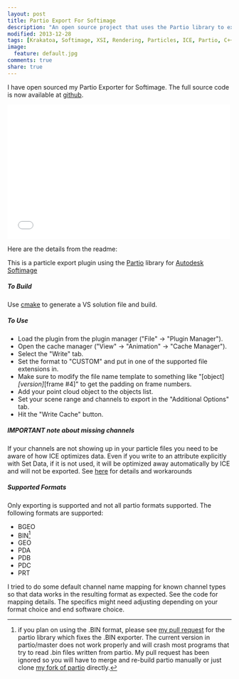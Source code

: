 ```yaml
---
layout: post
title: Partio Export For Softimage
description: "An open source project that uses the Partio library to export particles from Softimage."
modified: 2013-12-28
tags: [Krakatoa, Softimage, XSI, Rendering, Particles, ICE, Partio, C++]
image:
  feature: default.jpg
comments: true
share: true
---
```


I have open sourced my Partio Exporter for Softimage. The full source code is now available at [github](https://github.com/jamesvecore/PartioExportForSoftimage).

<iframe src="//player.vimeo.com/video/82982792?title=0&amp;byline=0&amp;portrait=0&amp;color=c9ff23" width="500" height="302" frameborder="0" webkitallowfullscreen mozallowfullscreen allowfullscreen></iframe>

Here are the details from the readme:

This is a particle export plugin using the [Partio](http://www.disneyanimation.com/technology/partio.html) library for [Autodesk Softimage](http://www.autodesk.com/products/autodesk-softimage)

##### To Build

Use [cmake](http://www.cmake.org/cmake/resources/software.html) to generate a VS solution file and build.

##### To Use

- Load the plugin from the plugin manager ("File" -> "Plugin Manager").
- Open the cache manager ("View" -> "Animation" -> "Cache Manager").
- Select the "Write" tab.
- Set the format to "CUSTOM" and put in one of the supported file extensions in.
- Make sure to modify the file name template to something like "[object]_[version]_[frame #4]" to get the padding on frame numbers.
- Add your point cloud object to the objects list.
- Set your scene range and channels to export in the "Additional Options" tab.
- Hit the "Write Cache" button.

##### IMPORTANT note about missing channels

If your channels are not showing up in your particle files you need to be aware of how ICE optimizes data. Even if you write to an attribute explicitly with Set Data, if it is not used, it will be optimized away automatically by ICE and will not be exported.
See [here](http://softimage.wiki.softimage.com/index.php?title=Optimization_of_ICE_Data) for details and workarounds

##### Supported Formats

Only exporting is supported and not all partio formats supported. The following formats are supported:

- BGEO
- BIN[^1]
- GEO
- PDA
- PDB
- PDC
- PRT

I tried to do some default channel name mapping for known channel types so that data works in the resulting format as expected.
See the code for mapping details. The specifics might need adjusting depending on your format choice and end software choice.

[^1]: if you plan on using the .BIN format, please see [my pull request](https://github.com/wdas/partio/pull/36) for the partio library which fixes the .BIN exporter. The current version in partio/master does not work properly and will crash most programs that try to read .bin files written from partio. My pull request has been ignored so you will have to merge and re-build partio manually or just clone [my fork of partio](https://github.com/jamesvecore/partio) directly.
